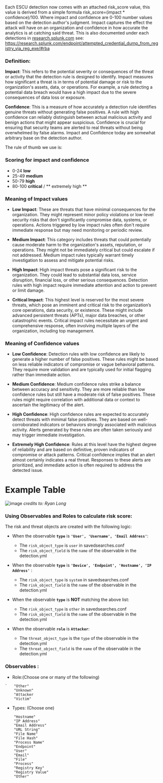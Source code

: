 Each ESCU detection now comes with an attached risk_score value, this value is derived from a simple formula risk_score=(impact * confidence)/100. Where impact and confidence are 0-100 number values based on the detection author's judgment. Impact captures the effect the attack will have on an organization and confidence in how accurate the analytics is at catching said threat. This is also documented under each detections in [research.splunk.com](http://research.splunk.com/) see: https://research.splunk.com/endpoint/attempted_credential_dump_from_registry_via_reg_exe/#rba

### Definition:
**Impact**: This refers to the potential severity or consequences of the threat or activity that the detection rule is designed to identify. Impact measures how significant a threat is in terms of potential damage or risk to the organization's assets, data, or operations. For example, a rule detecting a potential data breach would have a high impact due to the severe consequences of data loss or exposure.

**Confidence**: This is a measure of how accurately a detection rule identifies genuine threats without generating false positives. A rule with high confidence can reliably distinguish between actual malicious activity and benign actions that might appear suspicious. Confidence is crucial for ensuring that security teams are alerted to real threats without being overwhelmed by false alarms.
Impact and Confidence today are somewhat arbitrary base on the detection author. 

The rule of thumb we use is:

### Scoring for impact and confidence 
* 0-24 **low** 
* 25-49 **medium** 
* 50-79 **high** 
* 80-100 **critical** / ** extremely high **

### Meaning of Impact values

* **Low Impact**: These are threats that have minimal consequences for the organization. They might represent minor policy violations or low-level security risks that don't significantly compromise data, systems, or operations. Actions triggered by low impact rules often don't require immediate response but may need monitoring or periodic review.

* **Medium Impact**: This category includes threats that could potentially cause moderate harm to the organization's assets, reputation, or operations. They might not be immediately critical but could escalate if not addressed. Medium impact rules typically warrant timely investigation to assess and mitigate potential risks.

* **High Impact**: High impact threats pose a significant risk to the organization. They could lead to substantial data loss, service disruption, financial loss, or other serious consequences. Detection rules with high impact require immediate attention and action to prevent or limit damage.

* **Critical Impact**: This highest level is reserved for the most severe threats, which pose an imminent and critical risk to the organization’s core operations, data security, or existence. These might include advanced persistent threats (APTs), major data breaches, or other catastrophic events. Critical impact rules necessitate an urgent and comprehensive response, often involving multiple layers of the organization, including top management.

### Meaning of Confidence values

* **Low Confidence**: Detection rules with low confidence are likely to generate a higher number of false positives. These rules might be based on less reliable indicators of compromise or vague behavioral patterns. They require more validation and are typically used for initial flagging rather than immediate action.

* **Medium Confidence**: Medium confidence rules strike a balance between accuracy and sensitivity. They are more reliable than low confidence rules but still have a moderate risk of false positives. These rules might require correlation with additional data or context to ascertain the legitimacy of the alert.

* **High Confidence**: High confidence rules are expected to accurately detect threats with minimal false positives. They are based on well-corroborated indicators or behaviors strongly associated with malicious activity. Alerts generated by these rules are often taken seriously and may trigger immediate investigation.

* **Extremely High Confidence**: Rules at this level have the highest degree of reliability and are based on definitive, proven indicators of compromise or attack patterns. Critical confidence implies that an alert almost certainly indicates a real threat. Responses to these alerts are prioritized, and immediate action is often required to address the detected issue.



# Example Table
![image](https://user-images.githubusercontent.com/1476868/187281619-950d2f16-68d4-4488-9a8e-012af10f2d3d.png)
_credits to: Ryan Long_
 
### Using Observables and Roles to calculate risk score:
The risk and threat objects are created with the following logic:
- When the observable **`type`** is **`'User', 'Username', 'Email Address'`**:
    - The `risk_object_type` is `user` in savedsearches.conf
    - The `risk_object_field` is the `name` of the observable in the detection.yml

- When the observable **`type`** is **`'Device', 'Endpoint', 'Hostname', 'IP Address'`** :
    - The `risk_object_type` is `system` in savedsearches.conf
    - The `risk_object_field` is the `name` of the observable in the detection.yml

- When the observable **`type`** is **NOT** matching the above list:
    - The `risk_object_type` is `other` in savedsearches.conf
    - The `risk_object_field` is the `name` of the observable in the detection.yml

- When the observable **`role`** is  **`Attacker`**: 
    - The `threat_object_type` is the `type` of the observable in the detection.yml
    - The `threat_object_field` is the `name` of the observable in the detection.yml

### Observables :

- Role:(Choose one or many of the following)
```
`   "Other"
    "Unknown"
    "Attacker
    "Victim"
```
- Types: (Choose one)
```
    "Hostname"
    "IP Address"
    "Email Address"
    "URL String"
    "File Name"
    "File Hash"
    "Process Name"
    "Endpoint"
    "User"
    "Email"
    "File"
    "Process"
    "Registry Key"
    "Registry Value"
    "Other"
```

